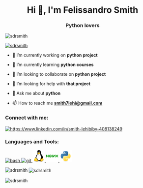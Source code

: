 <h1 align="center">Hi 👋, I'm Felissandro Smith</h1>
<h3 align="center">Python lovers</h3>

<p align="left"> <img src="https://komarev.com/ghpvc/?username=sdrsmith&label=Profile%20views&color=0e75b6&style=flat" alt="sdrsmith" /> </p>

<p align="left"> <a href="https://github.com/ryo-ma/github-profile-trophy"><img src="https://github-profile-trophy.vercel.app/?username=sdrsmith" alt="sdrsmith" /></a> </p>

- 🔭 I’m currently working on **python project**

- 🌱 I’m currently learning **python courses**

- 👯 I’m looking to collaborate on **python project**

- 🤝 I’m looking for help with **that project**

- 💬 Ask me about **python**

- 📫 How to reach me **smith7lehi@gmail.com**

<h3 align="left">Connect with me:</h3>
<p align="left">
<a href="https://linkedin.com/in/https://www.linkedin.com/in/smith-lehibiby-408138249" target="blank"><img align="center" src="https://raw.githubusercontent.com/rahuldkjain/github-profile-readme-generator/master/src/images/icons/Social/linked-in-alt.svg" alt="https://www.linkedin.com/in/smith-lehibiby-408138249" height="30" width="40" /></a>
</p>

<h3 align="left">Languages and Tools:</h3>
<p align="left"> <a href="https://www.gnu.org/software/bash/" target="_blank" rel="noreferrer"> <img src="https://www.vectorlogo.zone/logos/gnu_bash/gnu_bash-icon.svg" alt="bash" width="40" height="40"/> </a> <a href="https://git-scm.com/" target="_blank" rel="noreferrer"> <img src="https://www.vectorlogo.zone/logos/git-scm/git-scm-icon.svg" alt="git" width="40" height="40"/> </a> <a href="https://www.linux.org/" target="_blank" rel="noreferrer"> <img src="https://raw.githubusercontent.com/devicons/devicon/master/icons/linux/linux-original.svg" alt="linux" width="40" height="40"/> </a> <a href="https://www.nginx.com" target="_blank" rel="noreferrer"> <img src="https://raw.githubusercontent.com/devicons/devicon/master/icons/nginx/nginx-original.svg" alt="nginx" width="40" height="40"/> </a> <a href="https://www.python.org" target="_blank" rel="noreferrer"> <img src="https://raw.githubusercontent.com/devicons/devicon/master/icons/python/python-original.svg" alt="python" width="40" height="40"/> </a> </p>

<p><img align="left" src="https://github-readme-stats.vercel.app/api/top-langs?username=sdrsmith&show_icons=true&locale=en&layout=compact" alt="sdrsmith" /></p>

<p>&nbsp;<img align="center" src="https://github-readme-stats.vercel.app/api?username=sdrsmith&show_icons=true&locale=en" alt="sdrsmith" /></p>

<p><img align="center" src="https://github-readme-streak-stats.herokuapp.com/?user=sdrsmith&" alt="sdrsmith" /></p>
